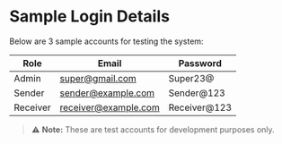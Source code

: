 
# Sample Login Details

Below are 3 sample accounts for testing the system:

| Role     | Email                  | Password       |
|----------|-----------------------|----------------|
| Admin    | super@gmail.com      | Super23@      |
| Sender   | sender@example.com     | Sender@123     |
| Receiver | receiver@example.com   | Receiver@123   |

> ⚠️ **Note:** These are test accounts for development purposes only. 
